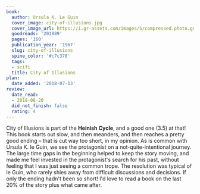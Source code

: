 ```yaml
---
book:
  author: Ursula K. Le Guin
  cover_image: city-of-illusions.jpg
  cover_image_url: https://i.gr-assets.com/images/S/compressed.photo.goodreads.com/books/1382955526l/201889._SX98_.jpg
  goodreads: '201889'
  pages: '160'
  publication_year: '1967'
  slug: city-of-illusions
  spine_color: '#c7c378'
  tags:
  - scifi
  title: City of Illusions
plan:
  date_added: '2018-07-13'
review:
  date_read:
  - 2018-08-20
  did_not_finish: false
  rating: 4
---
```


City of Illusions is part of the **Heinish Cycle**, and a good one (3.5) at that! This book starts out slow, and then meanders, and then reaches a pretty good ending – that is cut way too short, in my opinion. As is common with Ursula K. le Guin, we see the protagonist on a not-quite-intentional journey. The large time gaps in the beginning helped to keep the story moving, and made me feel invested in the protagonist's search for his past, without feeling that I was just seeing a common trope. The resolution was typical of le Guin, who rarely shies away from difficult discussions and decisions.
If only the ending hadn't been so short! I'd love to read a book on the last 20% of the story plus what came after.
